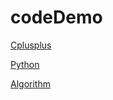 # codeDemo

[Cplusplus](./cplusplus/cplusplus.md)

[Python](./python/python.md)

[Algorithm](./algorithm/algorithm.md)
